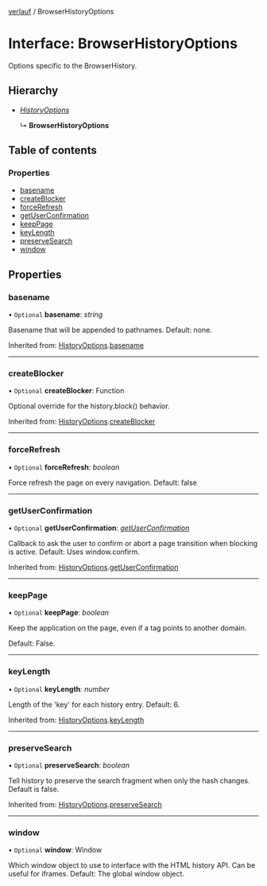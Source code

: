 [verlauf](../README.md) / BrowserHistoryOptions

# Interface: BrowserHistoryOptions

Options specific to the BrowserHistory.

## Hierarchy

* [*HistoryOptions*](historyoptions.md)

  ↳ **BrowserHistoryOptions**

## Table of contents

### Properties

- [basename](browserhistoryoptions.md#basename)
- [createBlocker](browserhistoryoptions.md#createblocker)
- [forceRefresh](browserhistoryoptions.md#forcerefresh)
- [getUserConfirmation](browserhistoryoptions.md#getuserconfirmation)
- [keepPage](browserhistoryoptions.md#keeppage)
- [keyLength](browserhistoryoptions.md#keylength)
- [preserveSearch](browserhistoryoptions.md#preservesearch)
- [window](browserhistoryoptions.md#window)

## Properties

### basename

• `Optional` **basename**: *string*

Basename that will be appended to pathnames. Default: none.

Inherited from: [HistoryOptions](historyoptions.md).[basename](historyoptions.md#basename)

___

### createBlocker

• `Optional` **createBlocker**: Function

Optional override for the history.block() behavior.

Inherited from: [HistoryOptions](historyoptions.md).[createBlocker](historyoptions.md#createblocker)

___

### forceRefresh

• `Optional` **forceRefresh**: *boolean*

Force refresh the page on every navigation.
Default: false

___

### getUserConfirmation

• `Optional` **getUserConfirmation**: [*getUserConfirmation*](../README.md#getuserconfirmation)

Callback to ask the user to confirm or abort a page transition when blocking is active.
Default: Uses window.confirm.

Inherited from: [HistoryOptions](historyoptions.md).[getUserConfirmation](historyoptions.md#getuserconfirmation)

___

### keepPage

• `Optional` **keepPage**: *boolean*

Keep the application on the page, even if a <base/> tag points to another domain.

Default: False.

___

### keyLength

• `Optional` **keyLength**: *number*

Length of the 'key' for each history entry. Default: 6.

Inherited from: [HistoryOptions](historyoptions.md).[keyLength](historyoptions.md#keylength)

___

### preserveSearch

• `Optional` **preserveSearch**: *boolean*

Tell history to preserve the search fragment when only the hash changes.
Default is false.

Inherited from: [HistoryOptions](historyoptions.md).[preserveSearch](historyoptions.md#preservesearch)

___

### window

• `Optional` **window**: Window

Which window object to use to interface with the HTML history API. Can be useful for iframes.
Default: The global window object.
